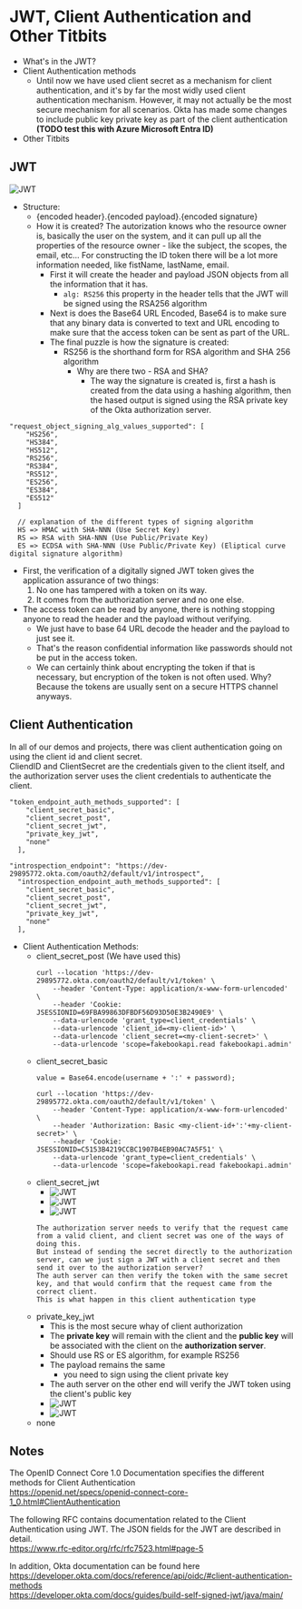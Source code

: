 # JWT, Client Authentication and Other Titbits

* What's in the JWT?
* Client Authentication methods
  * Until now we have used client secret as a mechanism for client authentication, and it's by far the most widly used client authentication mechanism. However, it may not actually be the most secure mechanism for all scenarios. Okta has made some changes to include public key private key as part of the client authentication **(TODO test this with Azure Microsoft Entra ID)**
* Other Titbits

## JWT
![JWT](/images/jwt-token03.png)  

* Structure:
  * {encoded header}.{encoded payload}.{encoded signature}
  * How it is created? The autorization knows who the resource owner is, basically the user on the system, and it can pull up all the properties of the resource owner - like the subject, the scopes, the email, etc... For constructing the ID token there will be a lot more information needed, like fistName, lastName, email.
    * First it will create the header and payload JSON objects from all the information that it has.
      * ```alg: RS256``` this property in the header tells that the JWT will be signed using the RSA256 algorithm
    * Next is does the Base64 URL Encoded, Base64 is to make sure that any binary data is converted to text and URL encoding to make sure that the access token can be sent as part of the URL.
    * The final puzzle is how the signature is created:
      * RS256 is the shorthand form for RSA algorithm and SHA 256 algorithm
        * Why are there two - RSA and SHA?
          * The way the signature is created is, first a hash is created from the data using a hashing algorithm, then the hased output is signed using the RSA private key of the Okta authorization server.

```
"request_object_signing_alg_values_supported": [
    "HS256",
    "HS384",
    "HS512",
    "RS256",
    "RS384",
    "RS512",
    "ES256",
    "ES384",
    "ES512"
  ]

  // explanation of the different types of signing algorithm 
  HS => HMAC with SHA-NNN (Use Secret Key)
  RS => RSA with SHA-NNN (Use Public/Private Key)
  ES => ECDSA with SHA-NNN (Use Public/Private Key) (Eliptical curve digital signature algorithm)
```


* First, the verification of a digitally signed JWT token gives the application assurance of two things:
  1. No one has tampered with a token on its way.
  2. It comes from the authorization server and no one else.
* The access token can be read by anyone, there is nothing stopping anyone to read the header and the payload without verifying.
  * We just have to base 64 URL decode the header and the payload to just see it.
  * That's the reason confidential information like passwords should not be put in the access token.
  * We can certainly think about encrypting the token if that is necessary, but encryption of the token is not often used. Why? Because the tokens are usually sent on a secure HTTPS channel anyways.


## Client Authentication
In all of our demos and projects, there was client authentication going on using the client id and client secret.  
CliendID and ClientSecret are the credentials given to the client itself, and the authorization server uses the client credentials to authenticate the client.

```
"token_endpoint_auth_methods_supported": [
    "client_secret_basic",
    "client_secret_post",
    "client_secret_jwt",
    "private_key_jwt",
    "none"
  ],

"introspection_endpoint": "https://dev-29895772.okta.com/oauth2/default/v1/introspect",
  "introspection_endpoint_auth_methods_supported": [
    "client_secret_basic",
    "client_secret_post",
    "client_secret_jwt",
    "private_key_jwt",
    "none"
  ],
```

* Client Authentication Methods:
  * client_secret_post (We have used this)
    ```
    curl --location 'https://dev-29895772.okta.com/oauth2/default/v1/token' \
        --header 'Content-Type: application/x-www-form-urlencoded' \
        --header 'Cookie: JSESSIONID=69FBA99863DFBDF56D93D50E3B2490E9' \
        --data-urlencode 'grant_type=client_credentials' \
        --data-urlencode 'client_id=<my-client-id>' \
        --data-urlencode 'client_secret=<my-client-secret>' \
        --data-urlencode 'scope=fakebookapi.read fakebookapi.admin'
    ```
  * client_secret_basic
    ```
    value = Base64.encode(username + ':' + password);

    curl --location 'https://dev-29895772.okta.com/oauth2/default/v1/token' \
        --header 'Content-Type: application/x-www-form-urlencoded' \
        --header 'Authorization: Basic <my-client-id+':'+my-client-secret>' \
        --header 'Cookie: JSESSIONID=C5153B4219CCBC1907B4EB90AC7A5F51' \
        --data-urlencode 'grant_type=client_credentials' \
        --data-urlencode 'scope=fakebookapi.read fakebookapi.admin'
    ```
  * client_secret_jwt
    * ![JWT](/images/client_secret_jwt.png)  
    * ![JWT](/images/client_secret_jwt-02.png)  
    * ![JWT](/images/client_secret_jwt-03.png)  
    ```
    The authorization server needs to verify that the request came from a valid client, and client secret was one of the ways of doing this.
    But instead of sending the secret directly to the authorization server, can we just sign a JWT with a client secret and then send it over to the authorization server?
    The auth server can then verify the token with the same secret key, and that would confirm that the request came from the correct client.
    This is what happen in this client authentication type
    ```
  * private_key_jwt
    * This is the most secure whay of client authorization
    * The **private key** will remain with the client  and the **public key** will be associated with the client on the **authorization server**. 
    * Should use RS or ES algorithm, for example RS256
    * The payload remains the same 
      * you need to sign using the client private key
    * The auth server on the other end will verify the JWT token using the client's public key
    * ![JWT](/images/private-key-jwt-01.png)  
    * ![JWT](/images/private-key-jwt-02.png)  
  * none


## Notes
The OpenID Connect Core 1.0 Documentation specifies the different methods for Client Authentication  
https://openid.net/specs/openid-connect-core-1_0.html#ClientAuthentication  


The following RFC contains documentation related to the Client Authentication using JWT. The JSON fields for the JWT are described in detail.  
https://www.rfc-editor.org/rfc/rfc7523.html#page-5  


In addition, Okta documentation can be found here  
https://developer.okta.com/docs/reference/api/oidc/#client-authentication-methods  
https://developer.okta.com/docs/guides/build-self-signed-jwt/java/main/  
